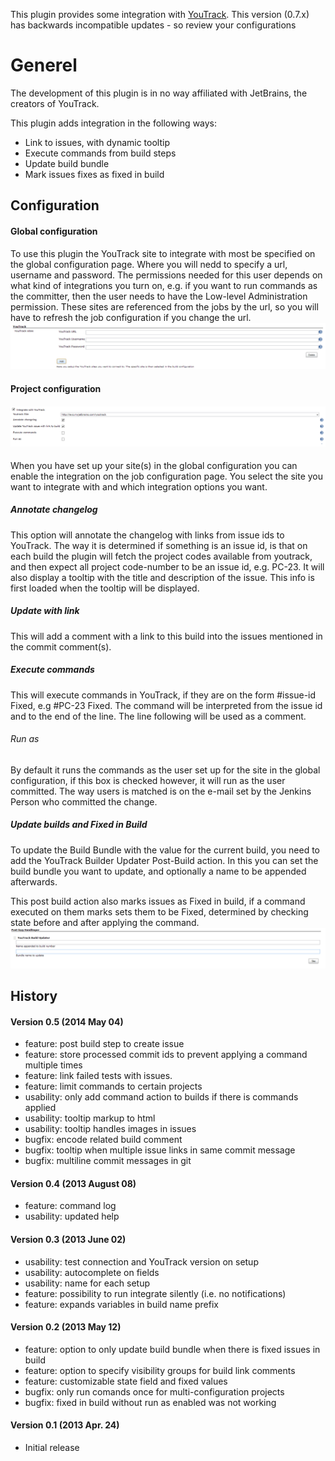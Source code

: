 
This plugin provides some integration with
[YouTrack](http://jetbrains.com/youtrack). This version (0.7.x) has
backwards incompatible updates - so review your configurations

# Generel

The development of this plugin is in no way affiliated with JetBrains,
the creators of YouTrack.

This plugin adds integration in the following ways:

-   Link to issues, with dynamic tooltip
-   Execute commands from build steps
-   Update build bundle
-   Mark issues fixes as fixed in build

## Configuration

#### Global configuration

To use this plugin the YouTrack site to integrate with most be specified
on the global configuration page. Where you will nedd to specify a url,
username and password. The permissions needed for this user depends on
what kind of integrations you turn on, e.g. if you want to run commands
as the committer, then the user needs to have the Low-level
Administration permission. These sites are referenced from the jobs by
the url, so you will have to refresh the job configuration if you change
the url.  
![](docs/images/globalconf.png)

#### Project configuration

#### ![](docs/images/jobsettings.png)

When you have set up your site(s) in the global configuration you can
enable the integration on the job configuration page. You select the
site you want to integrate with and which integration options you want.

##### Annotate changelog

This option will annotate the changelog with links from issue ids to
YouTrack. The way it is determined if something is an issue id, is that
on each build the plugin will fetch the project codes available from
youtrack, and then expect all project code-number to be an issue id,
e.g. PC-23. It will also display a tooltip with the title and
description of the issue. This info is first loaded when the tooltip
will be displayed.

##### Update with link

This will add a comment with a link to this build into the issues
mentioned in the commit comment(s).

##### Execute commands

This will execute commands in YouTrack, if they are on the form
\#issue-id Fixed, e.g \#PC-23 Fixed. The command will be interpreted
from the issue id and to the end of the line. The line following will be
used as a comment.

###### Run as

By default it runs the commands as the user set up for the site in the
global configuration, if this box is checked however, it will run as the
user committed. The way users is matched is on the e-mail set by the
Jenkins Person who committed the change.

##### Update builds and Fixed in Build

To update the Build Bundle with the value for the current build, you
need to add the YouTrack Builder Updater Post-Build action. In this you
can set the build bundle you want to update, and optionally a name to be
appended afterwards.

This post build action also marks issues as Fixed in build, if a command
executed on them marks sets them to be Fixed, determined by checking
state before and after applying the command.  
![](docs/images/builder.png)

## History

#### Version 0.5 (2014 May 04)

-   feature: post build step to create issue
-   feature: store processed commit ids to prevent applying a command
    multiple times
-   feature: link failed tests with issues.
-   feature: limit commands to certain projects
-   usability: only add command action to builds if there is commands
    applied
-   usability: tooltip markup to html
-   usability: tooltip handles images in issues
-   bugfix: encode related build comment
-   bugfix: tooltip when multiple issue links in same commit message
-   bugfix: multiline commit messages in git

#### Version 0.4 (2013 August 08)

-   feature: command log
-   usability: updated help

#### Version 0.3 (2013 June 02)

-   usability: test connection and YouTrack version on setup
-   usability: autocomplete on fields
-   usability: name for each setup
-   feature: possibility to run integrate silently (i.e. no
    notifications)
-   feature: expands variables in build name prefix

#### Version 0.2 (2013 May 12)

-   feature: option to only update build bundle when there is fixed
    issues in build
-   feature: option to specify visibility groups for build link comments
-   feature: customizable state field and fixed values
-   bugfix: only run comands once for multi-configuration projects
-   bugfix: fixed in build without run as enabled was not working

#### Version 0.1 (2013 Apr. 24)

-   Initial release
